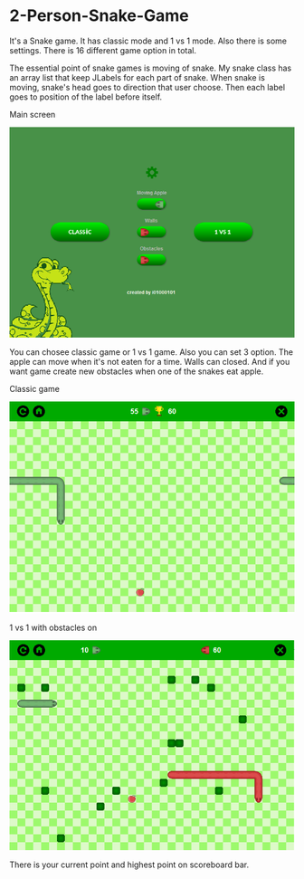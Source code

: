 # 2-Person-Snake-Game
It's a Snake game. It has classic mode and 1 vs 1 mode. Also there is some settings. There is 16 different game option in total.

The essential point of snake games is moving of snake. My snake class has an array list that keep JLabels for each part of snake. When snake is moving, snake's head goes to direction that user choose. Then each label goes to position of the label before itself.

Main screen

![Screenshot](mainScreen.png)

You can chosee classic game or 1 vs 1 game. Also you can set 3 option. The apple can move when it's not eaten for a time. Walls can closed. And if you want game create new obstacles when one of the snakes eat apple.

Classic game

![Screenshot](classic.png)

1 vs 1 with obstacles on

![Screenshot](1vs1.png)

There is your current point and highest point on scoreboard bar.
